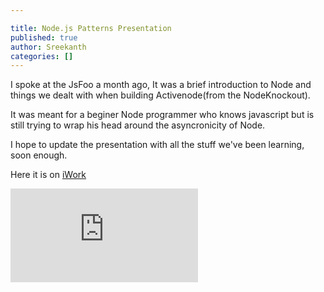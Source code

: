```yaml
---

title: Node.js Patterns Presentation
published: true
author: Sreekanth
categories: []
---
```


I spoke at the JsFoo a month ago, It was a brief introduction to Node and things we dealt with when building Activenode(from the NodeKnockout).


It was meant for a beginer Node programmer who knows javascript but is still trying to wrap his head around the asyncronicity of Node.

I hope to update the presentation with all the stuff we've been learning, soon enough.

Here it is on [iWork](http://public.iwork.com/document/?a=p1351648204&amp;d=How_to_not_suck_at_Node.js.key)

<iframe src="http://public.iwork.com/embed/?d=How_to_not_suck_at_Node.js.key&amp;a=p1351648204&amp;h=768&amp;w=1024&amp;sw=458" frameborder="0"></iframe>
